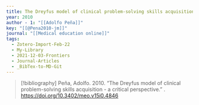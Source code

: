 ```yaml
---
title: The Dreyfus model of clinical problem-solving skills acquisition -  a critical perspective
year: 2010
author - 1: "[[Adolfo Peña]]"
key: "[[@Pena2010-jm]]"
journal: "[[Medical education online]]"
tags:
  - Zotero-Import-Feb-22
  - My-Library
  - 2021-12-03-Frontiers
  - Journal-Articles
  - _BibTex-to-MD-Git
---
```


> [!bibliography]
> Peña, Adolfo. 2010. “The Dreyfus model of clinical problem-solving skills acquisition -  a critical perspective.” . https://doi.org/10.3402/meo.v15i0.4846